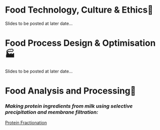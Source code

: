 # Food Technology, Culture & Ethics:green_salad:
Slides to be posted at later date...

# Food Process Design & Optimisation:factory:
Slides to be posted at later date...

# Food Analysis and Processing:microscope:
### *Making protein ingredients from milk using **selective precipitation** and **membrane filtration**:*
[Protein Fractionation](http://edibotopic.github.io/lecture-slides/pro_frac.html "FS3020 practical")


